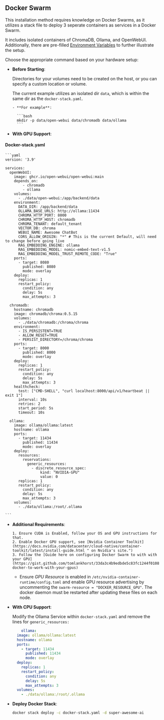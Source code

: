 ## Docker Swarm

This installation method requires knowledge on Docker Swarms, as it utilizes a stack file to deploy 3 seperate containers as services in a Docker Swarm.

It includes isolated containers of ChromaDB, Ollama, and OpenWebUI.
Additionally, there are pre-filled [Environment Variables](https://docs.openwebui.com/getting-started/env-configuration) to further illustrate the setup.

Choose the appropriate command based on your hardware setup:

- **Before Starting**:

  Directories for your volumes need to be created on the host, or you can specify a custom location or volume.

  The current example utilizes an isolated dir `data`, which is within the same dir as the `docker-stack.yaml`.

      - **For example**:

        ```bash
        mkdir -p data/open-webui data/chromadb data/ollama
        ```

- **With GPU Support**:

#### Docker-stack.yaml

    ```yaml
    version: '3.9'

    services:
      openWebUI:
        image: ghcr.io/open-webui/open-webui:main
        depends_on:
            - chromadb
            - ollama
        volumes:
          - ./data/open-webui:/app/backend/data
        environment:
          DATA_DIR: /app/backend/data
          OLLAMA_BASE_URLS: http://ollama:11434
          CHROMA_HTTP_PORT: 8000
          CHROMA_HTTP_HOST: chromadb
          CHROMA_TENANT: default_tenant
          VECTOR_DB: chroma
          WEBUI_NAME: Awesome ChatBot
          CORS_ALLOW_ORIGIN: "*" # This is the current Default, will need to change before going live
          RAG_EMBEDDING_ENGINE: ollama
          RAG_EMBEDDING_MODEL: nomic-embed-text-v1.5
          RAG_EMBEDDING_MODEL_TRUST_REMOTE_CODE: "True"
        ports:
          - target: 8080
            published: 8080
            mode: overlay
        deploy:
          replicas: 1
          restart_policy:
            condition: any
            delay: 5s
            max_attempts: 3

      chromadb:
        hostname: chromadb
        image: chromadb/chroma:0.5.15
        volumes:
          - ./data/chromadb:/chroma/chroma
        environment:
          - IS_PERSISTENT=TRUE
          - ALLOW_RESET=TRUE
          - PERSIST_DIRECTORY=/chroma/chroma
        ports:
          - target: 8000
            published: 8000
            mode: overlay
        deploy:
          replicas: 1
          restart_policy:
            condition: any
            delay: 5s
            max_attempts: 3
        healthcheck:
          test: ["CMD-SHELL", "curl localhost:8000/api/v1/heartbeat || exit 1"]
          interval: 10s
          retries: 2
          start_period: 5s
          timeout: 10s

      ollama:
        image: ollama/ollama:latest
        hostname: ollama
        ports:
          - target: 11434
            published: 11434
            mode: overlay
        deploy:
          resources:
            reservations:
              generic_resources:
                - discrete_resource_spec:
                    kind: "NVIDIA-GPU"
                    value: 0
          replicas: 1
          restart_policy:
            condition: any
            delay: 5s
            max_attempts: 3
        volumes:
          - ./data/ollama:/root/.ollama

    ```

- **Additional Requirements**:

      1. Ensure CUDA is Enabled, follow your OS and GPU instructions for that.
      2. Enable Docker GPU support, see [Nvidia Container Toolkit](https://docs.nvidia.com/datacenter/cloud-native/container-toolkit/latest/install-guide.html " on Nvidia's site.")
      3. Follow the [Guide here on configuring Docker Swarm to with with your GPU](https://gist.github.com/tomlankhorst/33da3c4b9edbde5c83fc1244f010815c#configuring-docker-to-work-with-your-gpus)
  - Ensure *GPU Resource* is enabled in `/etc/nvidia-container-runtime/config.toml` and enable GPU resource advertising by uncommenting the `swarm-resource = "DOCKER_RESOURCE_GPU"`. The docker daemon must be restarted after updating these files on each node.

- **With CPU Support**:

    Modify the Ollama Service within `docker-stack.yaml` and remove the lines for `generic_resources:`

    ```yaml
        ollama:
      image: ollama/ollama:latest
      hostname: ollama
      ports:
        - target: 11434
          published: 11434
          mode: overlay
      deploy:
        replicas: 1
        restart_policy:
          condition: any
          delay: 5s
          max_attempts: 3
      volumes:
        - ./data/ollama:/root/.ollama
    ```

- **Deploy Docker Stack**:

  ```bash
  docker stack deploy -c docker-stack.yaml -d super-awesome-ai
  ```
